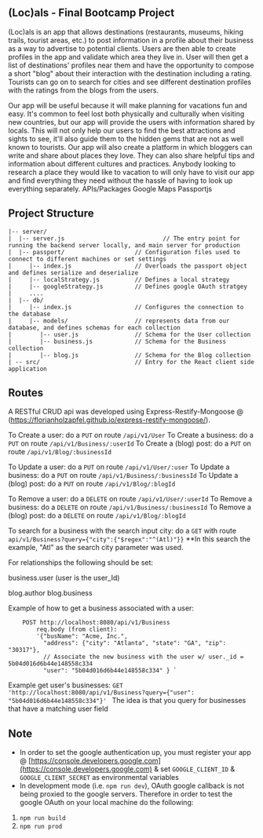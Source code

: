 ## (Loc)als - Final Bootcamp Project

(Loc)als is an app that allows destinations (restaurants, museums, hiking trails, tourist areas, etc.) to post information in a profile about their business as a way to advertise to potential clients. Users are then able to create profiles in the app and validate which area they live in. User will then get a list of destinations' profiles near them and have the opportunity to compose a short "blog" about their interaction with the destination including a rating. Tourists can go on to search for cities and see different destination profiles with the ratings from the blogs from the users.

Our app will be useful because it will make planning for vacations fun and easy. It's common to feel lost both physically and culturally when visiting new countries, but our app will provide the users with information shared by locals. This will not only help our users to find the best attractions and sights to see, it'll also guide them to the hidden gems that are not as well known to tourists. Our app will also create a platform in which bloggers can write and share about places they love. They can also share helpful tips and information about different cultures and practices. Anybody looking to research a place they would like to vacation to will only have to visit our app and find everything they need without the hassle of having to look up everything separately.
APIs/Packages
Google Maps
Passportjs


## Project Structure
```
|-- server/
|  |-- server.js                            // The entry point for running the backend server locally, and main server for production
|  |-- passport/                    // Configuration files used to connect to different machines or set settings
|     |-- index.js                  // Overloads the passport object and defines serialize and deserialize
|     |-- localStrategy.js          // Defines a local strategy
|     |-- googleStrategy.js         // Defines google OAuth stratgey
|     ....
|  |-- db/                             
|     |-- index.js                  // Configures the connection to the database
|     |-- models/                   // represents data from our database, and defines schemas for each collection
|        |-- user.js                // Schema for the User collection
|        |-- business.js            // Schema for the Business collection
|        |-- blog.js                // Schema for the Blog collection
| -- src/                           // Entry for the React client side application
```
## Routes

A RESTful CRUD api was developed using Express-Restify-Mongoose @ (https://florianholzapfel.github.io/express-restify-mongoose/). 

To Create a user: do a `PUT` on route `/api/v1/User`
To Create a business: do a `PUT` on route `/api/v1/Business/:userId`
To Create a (blog) post: do a `PUT` on route `/api/v1/Blog/:businessId`

To Update a user: do a `PUT` on route `/api/v1/User/:user`
To Update a business: do a `PUT` on route `/api/v1/Business/:businessId`
To Update a (blog) post: do a `PUT` on route `/api/v1/Blog/:blogId`

To Remove a user: do a `DELETE` on route `/api/v1/User/:userId`
To Remove a business: do a `DELETE` on route `/api/v1/Business/:businessId`
To Remove a (blog) post: do a `DELETE` on route `/api/v1/Blog/:blogId`

To search for a business with the search input city: do a `GET` with route `api/v1/Business?query={"city":{"$regex":"^(Atl)"}}`
    **In this search the example, "Atl" as the search city parameter was used. 

For relationships the following should be set:

business.user (user is the user_Id)

blog.author
blog.business

Example of how to get a business associated with a user: 
```
    POST http://localhost:8080/api/v1/Business
        req.body (from client):
        '{"busName": "Acme, Inc.",
          "address": {"city": "Atlanta", "state": "GA", "zip": "30317"},
          // Associate the new business with the user w/ user._id = 5b04d016d6b44e148558c334
          "user": "5b04d016d6b44e148558c334" } `
```

Example get user's businesses:
`GET 'http://localhost:8080/api/v1/Business?query={"user": "5b04d016d6b44e148558c334"}' `
The idea is that you query for businesses that have a matching user field

## Note
* In order to set the google authentication up, you must register your app @ [https://console.developers.google.com](https://console.developers.google.com) & set `GOOGLE_CLIENT_ID` & `GOOGLE_CLIENT_SECRET` as environmental variables
* In development mode (i.e. `npm run dev`), OAuth google callback is not being proxied to the google servers. Therefore in order to test the google OAuth on your local machine do the following:
1) `npm run build`
2) `npm run prod`
